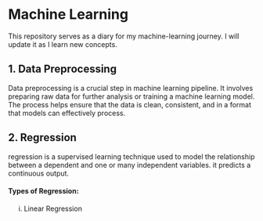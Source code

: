 #  Machine Learning
This repository serves as a diary for my machine-learning journey. I will update it as I learn new concepts.
##
## 1. Data Preprocessing 

Data preprocessing is a crucial step in  machine learning pipeline. It involves preparing raw data for further analysis or training a machine learning model. The process helps ensure that the data is clean, consistent, and in a format that models can effectively process.
##
## 2. Regression
regression is a supervised learning technique used to model the relationship between a dependent and one or many independent variables. it predicts a continuous output.  
#### Types of Regression: 
&ensp;&ensp;&ensp;i. Linear Regression
  
        
